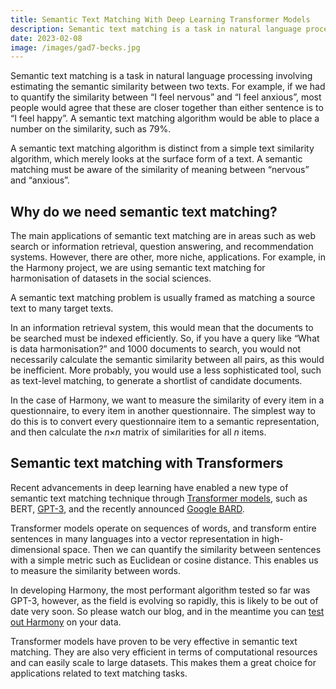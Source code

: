 ```yaml
---
title: Semantic Text Matching With Deep Learning Transformer Models
description: Semantic text matching is a task in natural language processing involving estimating the semantic similarity between two texts. For exam...
date: 2023-02-08
image: /images/gad7-becks.jpg
---
```


Semantic text matching is a task in natural language processing involving estimating the semantic similarity between two texts. For example, if we had to quantify the similarity between “I feel nervous” and “I feel anxious”, most people would agree that these are closer together than either sentence is to “I feel happy”. A semantic text matching algorithm would be able to place a number on the similarity, such as 79%.

A semantic text matching algorithm is distinct from a simple text similarity algorithm, which merely looks at the surface form of a text. A semantic matching must be aware of the similarity of meaning between “nervous” and “anxious”.

## Why do we need semantic text matching?

The main applications of semantic text matching are in areas such as web search or information retrieval, question answering, and recommendation systems. However, there are other, more niche, applications. For example, in the Harmony project, we are using semantic text matching for harmonisation of datasets in the social sciences. 

A semantic text matching problem is usually framed as matching a source text to many target texts.

In an information retrieval system, this would mean that the documents to be searched must be indexed efficiently. So, if you have a query like “What is data harmonisation?” and 1000 documents to search, you would not necessarily calculate the semantic similarity between all pairs, as this would be inefficient. More probably, you would use a less sophisticated tool, such as text-level matching, to generate a shortlist of candidate documents.

In the case of Harmony, we want to measure the similarity of every item in a questionnaire, to every item in another questionnaire. The simplest way to do this is to convert every questionnaire item to a semantic representation, and then calculate the *n*×*n* matrix of similarities for all *n* items.

## Semantic text matching with Transformers

Recent advancements in deep learning have enabled a new type of semantic text matching technique through [Transformer models](https://en.wikipedia.org/wiki/Transformer_(machine_learning_model)), such as BERT, [GPT-3](https://openai.com/api/), and the recently announced [Google BARD](https://blog.google/technology/ai/bard-google-ai-search-updates/).

Transformer models operate on sequences of words, and transform entire sentences in many languages into a vector representation in high-dimensional space. Then we can quantify the similarity between sentences with a simple metric such as Euclidean or cosine distance. This enables us to measure the similarity between words.

In developing Harmony, the most performant algorithm tested so far was GPT-3, however, as the field is evolving so rapidly, this is likely to be out of date very soon. So please watch our blog, and in the meantime you can [test out Harmony](https://harmonydata.ac.uk/app/) on your data.

Transformer models have proven to be very effective in semantic text matching. They are also very efficient in terms of computational resources and can easily scale to large datasets. This makes them a great choice for applications related to text matching tasks.
